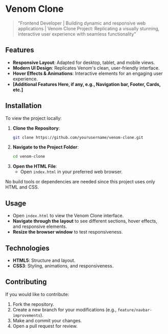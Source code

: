 # Venom Clone

>"Frontend Developer | Building dynamic and responsive web applications | Venom Clone Project: Replicating a visually stunning, interactive user experience with seamless functionality"

## Features

- **Responsive Layout**: Adapted for desktop, tablet, and mobile views.
- **Modern UI Design**: Replicates Venom's clean, user-friendly interface.
- **Hover Effects & Animations**: Interactive elements for an engaging user experience.
- **[Additional Features Here, if any, e.g., Navigation bar, Footer, Cards, etc.]**

 

## Installation

To view the project locally:

1. **Clone the Repository**:
   ```bash
   git clone https://github.com/yourusername/venom-clone.git
   ```
2. **Navigate to the Project Folder**:
   ```bash
   cd venom-clone
   ```
3. **Open the HTML File**:
   - Open `index.html` in your preferred web browser.

No build tools or dependencies are needed since this project uses only HTML and CSS.

## Usage
- Open `index.html` to view the Venom Clone interface.
- **Navigate through the layout** to see different sections, hover effects, and responsive elements.
- **Resize the browser window** to test responsiveness.

## Technologies
- **HTML5**: Structure and layout.
- **CSS3**: Styling, animations, and responsiveness.

## Contributing
If you would like to contribute:
1. Fork the repository.
2. Create a new branch for your modifications (e.g., `feature/navbar-improvements`).
3. Make and commit your changes.
4. Open a pull request for review.



